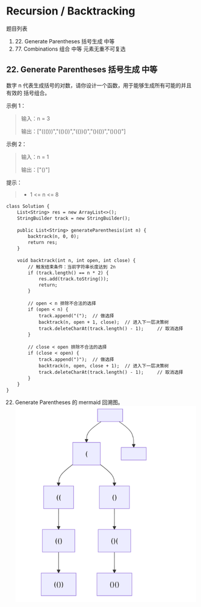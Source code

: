 
# Recursion / Backtracking

题目列表
<ol>
<li>22. Generate Parentheses 括号生成 中等</li>
<li>77. Combinations 组合 中等 元素无重不可复选</li>
</ol>

## 22. Generate Parentheses 括号生成 中等

数字 n 代表生成括号的对数，请你设计一个函数，用于能够生成所有可能的并且 有效的 括号组合。

示例 1：

> 输入：n = 3
>
> 输出：["((()))","(()())","(())()","()(())","()()()"]

示例 2：

> 输入：n = 1
>
> 输出：["()"]
 

提示：

> - 1 <= n <= 8

```
class Solution {
    List<String> res = new ArrayList<>();
    StringBuilder track = new StringBuilder();

    public List<String> generateParenthesis(int n) {
        backtrack(n, 0, 0);
        return res;      
    }

    void backtrack(int n, int open, int close) {
        // 触发结束条件：当前字符串长度达到 2n
        if (track.length() == n * 2) {
            res.add(track.toString());
            return;
        }

        // open < n 排除不合法的选择
        if (open < n) {
            track.append("(");  // 做选择
            backtrack(n, open + 1, close);  // 进入下一层决策树
            track.deleteCharAt(track.length() - 1);     // 取消选择
        }

        // close < open 排除不合法的选择
        if (close < open) {
            track.append(")");  // 做选择
            backtrack(n, open, close + 1);  // 进入下一层决策树
            track.deleteCharAt(track.length() - 1);     // 取消选择
        }
    }
}
```


22. Generate Parentheses 的 mermaid 回溯图。
![22. Generate Parentheses](../../pictures/22_Generate_Parentheses.png "")